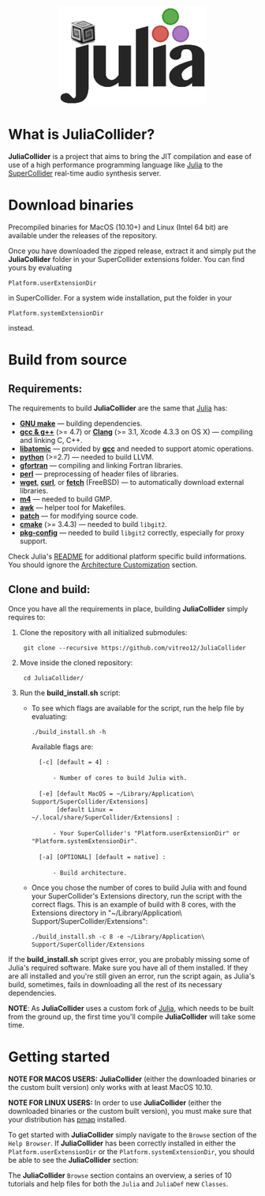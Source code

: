 <p align="center">
  <img width="300" height="200" src="src/HelpSource/Overviews/JuliaCollider_logo.png">
</p>

What is JuliaCollider?
======================

**JuliaCollider** is a project that aims to bring the JIT compilation and ease of use of a high performance programming language like [Julia] to the [SuperCollider] real-time audio synthesis server.

[SuperCollider]:https://supercollider.github.io/
[Julia]: https://github.com/JuliaLang/julia

Download binaries
=================

Precompiled binaries for MacOS (10.10+) and Linux (Intel 64 bit) are available under the releases of the repository.

Once you have downloaded the zipped release, extract it and simply put the **JuliaCollider** folder in your SuperCollider extensions folder. You can find yours by evaluating
    
    Platform.userExtensionDir

in SuperCollider. For a system wide installation, put the folder in your

    Platform.systemExtensionDir

instead.

Build from source
=================

Requirements:
-------------

The requirements to build **JuliaCollider** are the same that [Julia] has:

- **[GNU make]**                — building dependencies.
- **[gcc & g++][gcc]** (>= 4.7) or **[Clang][clang]** (>= 3.1, Xcode 4.3.3 on OS X) — compiling and linking C, C++.
- **[libatomic][gcc]**          — provided by **[gcc]** and needed to support atomic operations.
- **[python]** (>=2.7)          — needed to build LLVM.
- **[gfortran]**                — compiling and linking Fortran libraries.
- **[perl]**                    — preprocessing of header files of libraries.
- **[wget]**, **[curl]**, or **[fetch]** (FreeBSD) — to automatically download external libraries.
- **[m4]**                      — needed to build GMP.
- **[awk]**                     — helper tool for Makefiles.
- **[patch]**                   — for modifying source code.
- **[cmake]** (>= 3.4.3)        — needed to build `libgit2`.
- **[pkg-config]**              — needed to build `libgit2` correctly, especially for proxy support.

Check Julia's [README] for additional platform specific build informations. You should ignore the [Architecture Customization] section.

[README]: https://github.com/vitreo12/julia/blob/master/README.md#platform-specific-build-notes

[Architecture Customization]: https://github.com/vitreo12/julia/blob/master/README.md#architecture-customization

[GNU make]:     http://www.gnu.org/software/make
[patch]:        http://www.gnu.org/software/patch
[wget]:         http://www.gnu.org/software/wget
[m4]:           http://www.gnu.org/software/m4
[awk]:          http://www.gnu.org/software/gawk
[gcc]:          http://gcc.gnu.org
[clang]:        http://clang.llvm.org
[python]:       https://www.python.org/
[gfortran]:     https://gcc.gnu.org/fortran/
[curl]:         http://curl.haxx.se
[fetch]:        http://www.freebsd.org/cgi/man.cgi?fetch(1)
[perl]:         http://www.perl.org
[cmake]:        http://www.cmake.org
[pkg-config]:   https://www.freedesktop.org/wiki/Software/pkg-config/

Clone and build:
----------------

Once you have all the requirements in place, building **JuliaCollider** simply requires to:

1) Clone the repository with all initialized submodules:
 
        git clone --recursive https://github.com/vitreo12/JuliaCollider

2) Move inside the cloned repository:
        
        cd JuliaCollider/

3) Run the **build_install.sh** script:
   
    - To see which flags are available for the script, run the help file by evaluating:

          ./build_install.sh -h

        Available flags are:

            [-c] [default = 4] : 

                - Number of cores to build Julia with.

            [-e] [default MacOS = ~/Library/Application\ Support/SuperCollider/Extensions]
                 [default Linux = ~/.local/share/SuperCollider/Extensions] :

                - Your SuperCollider's "Platform.userExtensionDir" or "Platform.systemExtensionDir".
          
            [-a] [OPTIONAL] [default = native] :

                - Build architecture.
    
    - Once you chose the number of cores to build Julia with and found your SuperCollider's Extensions directory, run the script with the correct flags. This is an example of build with 8 cores, with the Extensions directory in "~/Library/Application\ Support/SuperCollider/Extensions":

          ./build_install.sh -c 8 -e ~/Library/Application\ Support/SuperCollider/Extensions


If the **build_install.sh** script gives error, you are probably missing some of Julia's required software. Make sure you have all of them installed. If they are all installed and you're still given an error, run the script again, as Julia's build, sometimes, fails in downloading all the rest of its necessary dependencies.

**NOTE**: As **JuliaCollider** uses a custom fork of [Julia], which needs to be built from the ground up, the first time you'll compile **JuliaCollider** will take some time.

Getting started
===============

**NOTE FOR MACOS USERS:** **JuliaCollider** (either the downloaded binaries or the custom built version) only works with at least MacOS 10.10.

**NOTE FOR LINUX USERS:** In order to use **JuliaCollider** (either the downloaded binaries or the custom built version), you must make sure that your distribution has [pmap] installed.

To get started with **JuliaCollider** simply navigate to the `Browse` section of the `Help Browser`. If **JuliaCollider** has been correctly installed in either the `Platform.userExtensionDir` or the `Platform.systemExtensionDir`, you should be able to see the **JuliaCollider** section:


The **JuliaCollider** `Browse` section contains an overview, a series of 10 tutorials and help files for both the `Julia` and `JuliaDef` new `Classes`.

[pmap]: https://linux.die.net/man/1/pmap